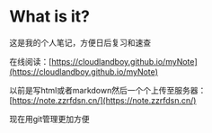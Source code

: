 # What is it?

这是我的个人笔记，方便日后复习和速查

在线阅读：[https://cloudlandboy.github.io/myNote](https://cloudlandboy.github.io/myNote)

以前是写html或者markdown然后一个个上传至服务器：[https://note.zzrfdsn.cn/](https://note.zzrfdsn.cn/)

现在用git管理更加方便